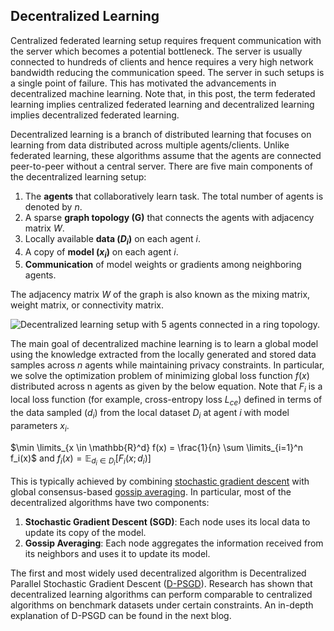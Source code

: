 ## Decentralized Learning

Centralized federated learning setup requires frequent communication with the server which becomes a potential bottleneck. The server is usually connected to hundreds of clients and hence requires a very high network bandwidth reducing the communication speed. The server in such setups is a single point of failure. This has motivated the advancements in decentralized machine learning. Note that, in this post, the term federated learning implies centralized federated learning and decentralized learning implies decentralized federated learning. 

Decentralized learning is a branch of distributed learning that focuses on learning from data distributed across multiple agents/clients. Unlike federated learning, these algorithms assume that the agents are connected peer-to-peer without a central server. There are five main components of the decentralized learning setup:
1. The **agents** that collaboratively learn task. The total number of agents is denoted by $n$.
2. A sparse **graph topology (G)** that connects the agents with adjacency matrix $W$.
3. Locally available **data ($D_i$)** on each agent $i$.
4. A copy of **model ($x_i$)** on each agent $i$.
5. **Communication** of model weights or gradients among neighboring agents.
   
The adjacency matrix $W$ of the graph is also known as the mixing matrix, weight matrix, or connectivity matrix. 

![Decentralized learning setup with 5 agents connected in a ring topology.]({{site.baseurl}}/images/decL.png "Image 1")

The main goal of decentralized machine learning is to learn a global model using the knowledge extracted from the locally generated and stored data samples across $n$ agents while maintaining privacy constraints. In particular, we solve the optimization problem of minimizing global loss function $f(x)$ distributed across n agents as given by the below equation. Note that $F_i$ is a local loss function (for example, cross-entropy loss $L_{ce}$) defined in terms of the data sampled ($d_i$) from the local dataset $D_i$ at agent $i$ with model parameters $x_i$.

  $\min \limits_{x \in \mathbb{R}^d} f(x) = \frac{1}{n} \sum \limits_{i=1}^n f_i(x)$
  and $f_i(x) = \mathbb{E}_{d_i \in D_i}[F_i(x; d_i)]$

This is typically achieved by combining [stochastic gradient descent](https://link.springer.com/chapter/10.1007/978-3-7908-2604-3_16) with global consensus-based [gossip averaging](https://www.sciencedirect.com/science/article/abs/pii/S0167691104000398). In particular, most of the decentralized algorithms have two components:
1. **Stochastic Gradient Descent (SGD)**: Each node uses its local data to update its copy of the model.
2. **Gossip Averaging**: Each node aggregates the information received from its neighbors and uses it to update its model.
   
The first and most widely used decentralized algorithm is Decentralized Parallel Stochastic Gradient Descent ([D-PSGD](https://arxiv.org/abs/1705.09056)).
Research has shown that decentralized learning algorithms can perform comparable to centralized algorithms on benchmark datasets under certain constraints. An in-depth explanation of D-PSGD can be found in the next blog. 

